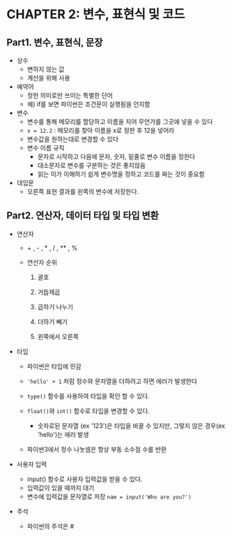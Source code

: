# CHAPTER 2: 변수, 표현식 및 코드

## Part1. 변수, 표현식, 문장

+ 상수
  + 변하지 않는 값
  + 계산을 위해 사용
+ 예약어
  + 정한 의미로만 쓰이는 특별한 단어
  + 예) if를 보면 파이썬은 조건문이 실행됨을 인지함
+ 변수
  + 변수를 통해 메모리를 할당하고 이름을 지어 무언가를 그곳에 넣을 수 있다
  + `x = 12.2` : 메모리를 찾아 이름을 x로 정한 후 12을 넣어라
  + 변수값을 원하는대로 변경할 수 있다 
  + 변수 이름 규칙
    + 문자로 시작하고 다음에 문자, 숫자, 밑줄로 변수 이름을 정한다
    + 대소문자로 변수를 구분하는 것은 좋지않음
    + 읽는 이가 이해하기 쉽게 변수명을 정하고 코드를 짜는 것이 중요함
+ 대입문
  + 오른쪽 표현 결과를 왼쪽의 변수에 저장한다.

## Part2. 연산자, 데이터 타입 및 타입 변환

+ 연산자

  + \+ , - , * , / , ** , %

  + 연산자 순위

    1. 괄호 

    2. 거듭제곱 
    3. 곱하기 나누기
    4. 더하기 빼기
    5. 왼쪽에서 오른쪽

+ 타입

  + 파이썬은 타입에 민감 
  + `'hello' + 1` 처럼 정수와 문자열을 더하려고 하면 에러가 발생한다
  + `type()` 함수를 사용하여 타입을 확인 할 수 있다. 

  + `float()`와 `int()` 함수로 타입을 변경할 수 있다.
    + 숫자로된 문자열 (ex '123')은 타입을 바꿀 수 있지만, 그렇지 않은 경우(ex 'hello')는 에러 발생
  + 파이썬3에서 정수 나눗셈은 항상 부동 소수점 수를 반환

+ 사용자 입력

  + input() 함수로 사용자 입력값을 받을 수 있다.
  + 입력값이 있을 때까지 대기
  + 변수에 입력값을 문자열로 저장 `nam = input('Who are you?')`

+ 주석

  + 파이썬의 주석은 #
